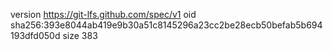 version https://git-lfs.github.com/spec/v1
oid sha256:393e8044ab419e9b30a51c8145296a23cc2be28ecb50befab5b694193dfd050d
size 383
